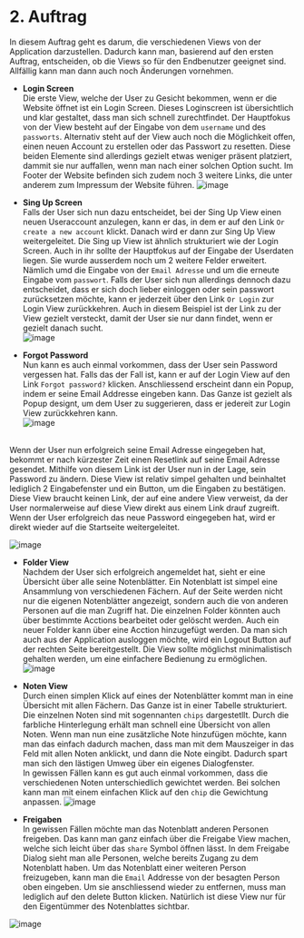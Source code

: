 # 2. Auftrag

In diesem Auftrag geht es darum, die verschiedenen Views von der Application darzustellen. Dadurch kann man, basierend auf den ersten Auftrag, entscheiden, ob die Views so für den Endbenutzer geeignet sind. Allfällig kann man dann auch noch Änderungen vornehmen. 


- **Login Screen** <br/>
Die erste View, welche der User zu Gesicht bekommen, wenn er die Website öffnet ist ein Login Screen. Dieses Loginscreen ist übersichtlich und klar gestaltet, dass man sich schnell zurechtfindet. Der Hauptfokus von der View besteht auf der Eingabe von dem `username` und des `passworts`. Alternativ steht auf der View auch noch die Möglichkeit offen, einen neuen Account zu erstellen oder das Passwort zu resetten. Diese beiden Elemente sind allerdings gezielt etwas weniger präsent platziert, dammit sie nur auffallen, wenn man nach einer solchen Option sucht. Im Footer der Website befinden sich zudem noch 3 weitere Links, die unter anderem zum Impressum der Website führen. 
![image](https://user-images.githubusercontent.com/99135388/202231406-3650f55a-003e-4b73-8169-1302714d9f70.png)

- **Sing Up Screen** <br/>
Falls der User sich nun dazu entscheidet, bei der Sing Up View einen neuen Useraccount anzulegen, kann er das, in dem er auf den Link `Or create a new account` klickt. Danach wird er dann zur Sing Up View weitergeleitet. 
Die Sing up View ist ähnlich strukturiert wie der Login Screen. Auch in ihr sollte der Hauptfokus auf der Eingabe der Userdaten liegen. Sie wurde ausserdem noch um 2 weitere Felder erweitert. Nämlich umd die Eingabe von der `Email Adresse` und um die erneute Eingabe vom `passwort`. Falls der User sich nun allerdings dennoch dazu entscheidet, dass er sich doch lieber einloggen oder sein passwort zurücksetzen möchte, kann er jederzeit über den Link `Or Login` zur Login View zurückkehren. Auch in diesem Beispiel ist der Link zu der View gezielt versteckt, damit der User sie nur dann findet, wenn er gezielt danach sucht.  
![image](https://user-images.githubusercontent.com/99135388/202233537-24debedd-cab0-40a0-9c42-ccc82a865739.png)

- **Forgot Password** <br/>
Nun kann es auch einmal vorkommen, dass der User sein Password vergessen hat. Falls das der Fall ist, kann er auf der Login View auf den Link `Forgot password?` klicken. Anschliessend erscheint dann ein Popup, indem er seine Email Addresse eingeben kann. Das Ganze ist gezielt als Popup designt, um dem User zu suggerieren, dass er jedereit zur Login View zurückkehren kann. <br/>
![image](https://user-images.githubusercontent.com/99135388/202235316-e76f817a-1f44-4fb2-84d3-e430da2facc9.png)
<br/>
Wenn der User nun erfolgreich seine Email Adresse eingegeben hat, bekommt er nach kürzester Zeit einen Resetlink auf seine Email Adresse gesendet. Mithilfe von diesem Link ist der User nun in der Lage, sein Password zu ändern. Diese View ist relativ simpel gehalten und beinhaltet lediglich 2 Eingabefenster und ein Button, um die Eingaben zu bestätigen. Diese View braucht keinen Link, der auf eine andere View verweist, da der User normalerweise auf diese View direkt aus einem Link drauf zugreift. Wenn der User erfolgreich das neue Password eingegeben hat, wird er direkt wieder auf die Startseite weitergeleitet.

![image](https://user-images.githubusercontent.com/99135388/202239685-aed88313-0bea-4a34-a2dc-7a30f0ae4284.png)

- **Folder View** <br/>
Nachdem der User sich erfolgreich angemeldet hat, sieht er eine Übersicht über alle seine Notenblätter. Ein Notenblatt ist simpel eine Ansammlung von verschiedenen Fächern. Auf der Seite werden nicht nur die eigenen Notenblätter angezeigt, sondern auch die von anderen Personen auf die man Zugriff hat. Die einzelnen Folder könnten auch über bestimmte Acctions bearbeitet oder gelöscht werden. Auch ein neuer Folder kann über eine Acction hinzugefügt werden. Da man sich auch aus der Application ausloggen möchte, wird ein Logout Button auf der rechten Seite bereitgestellt. Die View sollte möglichst minimalistisch gehalten werden, um eine einfachere Bedienung zu ermöglichen.
![image](https://user-images.githubusercontent.com/99135388/202249661-49cacfda-356c-4d90-91fa-3e13142047d4.png)

- **Noten View** <br/>
Durch einen simplen Klick auf eines der Notenblätter kommt man in eine Übersicht mit allen Fächern. Das Ganze ist in einer Tabelle strukturiert. Die einzelnen Noten sind mit sogennanten `chips` dargestetllt. Durch die farbliche Hinterlegung erhält man schnell eine Übersicht von allen Noten. Wenn man nun eine zusätzliche Note hinzufügen möchte, kann man das einfach dadurch machen, dass man mit dem Mauszeiger in das Feld mit allen Noten anklickt, und dann die Note eingibt. Dadurch spart man sich den lästigen Umweg über ein eigenes Dialogfenster. <br/>
In gewissen Fällen kann es gut auch einmal vorkommen, dass die verschiedenen Noten unterschiedlich gewichtet werden. Bei solchen kann man mit einem einfachen Klick auf den `chip` die Gewichtung anpassen. 
![image](https://user-images.githubusercontent.com/99135388/202264377-876f0b74-12ef-432e-a0e1-84600bd9c1c2.png)

- **Freigaben** <br/>
In gewissen Fällen möchte man das Notenblatt anderen Personen freigeben. Das kann man ganz einfach über die Freigabe View machen, welche sich leicht über das `share` Symbol öffnen lässt. In dem Freigabe Dialog sieht man alle Personen, welche bereits Zugang zu dem Notenblatt haben. Um das Notenblatt einer weiteren Person freizugeben, kann man die `Email` Addresse von der besagten Person oben eingeben. Um sie anschliessend wieder zu entfernen, muss man lediglich auf den delete Button klicken. Natürlich ist diese View nur für den Eigentümmer des Notenblattes sichtbar. 

![image](https://user-images.githubusercontent.com/99135388/202268661-82f86f21-6a67-4f86-af3e-04c12afacec0.png)
